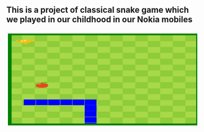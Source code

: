 <!Doctype html>
<html>
  <body>
    <h2>This is a project of classical snake game which we played in our childhood in our Nokia mobiles</h2>
    <img src="Snakegame/Assets/preview.png" width="500px" height ="250px"> </img>
  </body>
  </html>



